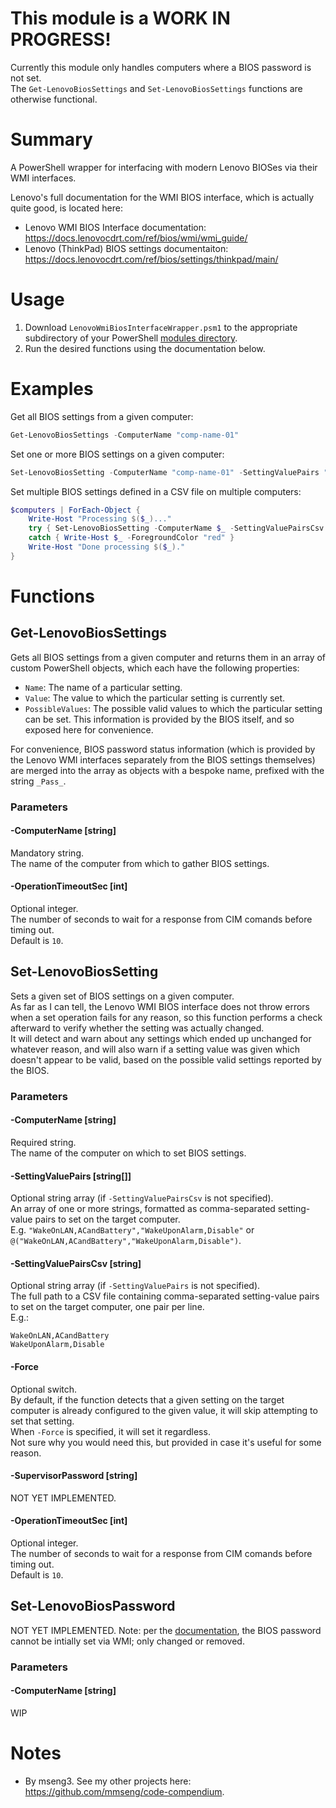 # This module is a WORK IN PROGRESS!
Currently this module only handles computers where a BIOS password is not set.  
The `Get-LenovoBiosSettings` and `Set-LenovoBiosSettings` functions are otherwise functional.  

# Summary
A PowerShell wrapper for interfacing with modern Lenovo BIOSes via their WMI interfaces.  

Lenovo's full documentation for the WMI BIOS interface, which is actually quite good, is located here:
- Lenovo WMI BIOS Interface documentation: https://docs.lenovocdrt.com/ref/bios/wmi/wmi_guide/
- Lenovo (ThinkPad) BIOS settings documentaiton: https://docs.lenovocdrt.com/ref/bios/settings/thinkpad/main/

# Usage
1. Download `LenovoWmiBiosInterfaceWrapper.psm1` to the appropriate subdirectory of your PowerShell [modules directory](https://github.com/engrit-illinois/how-to-install-a-custom-powershell-module).
2. Run the desired functions using the documentation below.


# Examples
Get all BIOS settings from a given computer:
```powershell
Get-LenovoBiosSettings -ComputerName "comp-name-01"
```

Set one or more BIOS settings on a given computer:
```powershell
Set-LenovoBiosSetting -ComputerName "comp-name-01" -SettingValuePairs "WakeOnLAN,ACandBattery","WakeUponAlarm,Disable"
```

Set multiple BIOS settings defined in a CSV file on multiple computers:
```powershell
$computers | ForEach-Object {
	Write-Host "Processing $($_)..."
	try { Set-LenovoBiosSetting -ComputerName $_ -SettingValuePairsCsv "C:\config.csv" }
	catch { Write-Host $_ -ForegroundColor "red" }
	Write-Host "Done processing $($_)."
}
```

# Functions

## Get-LenovoBiosSettings
Gets all BIOS settings from a given computer and returns them in an array of custom PowerShell objects, which each have the following properties:
- `Name`: The name of a particular setting.
- `Value`: The value to which the particular setting is currently set.
- `PossibleValues`: The possible valid values to which the particular setting can be set. This information is provided by the BIOS itself, and so exposed here for convenience.

For convenience, BIOS password status information (which is provided by the Lenovo WMI interfaces separately from the BIOS settings themselves) are merged into the array as objects with a bespoke name, prefixed with the string `_Pass_`.  

### Parameters

#### -ComputerName [string]
Mandatory string.  
The name of the computer from which to gather BIOS settings.  

#### -OperationTimeoutSec [int]
Optional integer.  
The number of seconds to wait for a response from CIM comands before timing out.  
Default is `10`.  

## Set-LenovoBiosSetting
Sets a given set of BIOS settings on a given computer.  
As far as I can tell, the Lenovo WMI BIOS interface does not throw errors when a set operation fails for any reason, so this function performs a check afterward to verify whether the setting was actually changed.  
It will detect and warn about any settings which ended up unchanged for whatever reason, and will also warn if a setting value was given which doesn't appear to be valid, based on the possible valid settings reported by the BIOS.  

### Parameters

#### -ComputerName [string]
Required string.  
The name of the computer on which to set BIOS settings.  

#### -SettingValuePairs [string[]]
Optional string array (if `-SettingValuePairsCsv` is not specified).  
An array of one or more strings, formatted as comma-separated setting-value pairs to set on the target computer.  
E.g. `"WakeOnLAN,ACandBattery","WakeUponAlarm,Disable"` or `@("WakeOnLAN,ACandBattery","WakeUponAlarm,Disable")`.  

#### -SettingValuePairsCsv [string]
Optional string array (if `-SettingValuePairs` is not specified).  
The full path to a CSV file containing comma-separated setting-value pairs to set on the target computer, one pair per line.  
E.g.:
```
WakeOnLAN,ACandBattery
WakeUponAlarm,Disable
```

#### -Force
Optional switch.  
By default, if the function detects that a given setting on the target computer is already configured to the given value, it will skip attempting to set that setting.  
When `-Force` is specified, it will set it regardless.  
Not sure why you would need this, but provided in case it's useful for some reason.  

#### -SupervisorPassword [string]
NOT YET IMPLEMENTED.

#### -OperationTimeoutSec [int]
Optional integer.  
The number of seconds to wait for a response from CIM comands before timing out.  
Default is `10`.  

## Set-LenovoBiosPassword
NOT YET IMPLEMENTED.
Note: per the [documentation](), the BIOS password cannot be intially set via WMI; only changed or removed.  

### Parameters

#### -ComputerName [string]
WIP

# Notes
- By mseng3. See my other projects here: https://github.com/mmseng/code-compendium.
